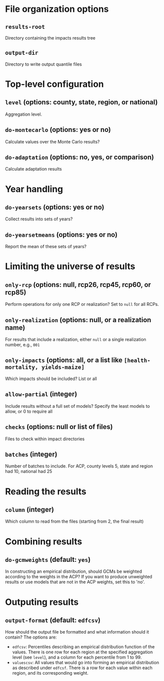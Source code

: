 # File organization options

## `results-root`

Directory containing the impacts results tree

## `output-dir`

Directory to write output quantile files

# Top-level configuration

## `level` (options: county, state, region, or national)

Aggregation level.

## `do-montecarlo` (options: yes or no)

Calculate values over the Monte Carlo results?

## `do-adaptation` (options: no, yes, or comparison)

Calculate adaptation results

# Year handling

## `do-yearsets` (options: yes or no)

Collect results into sets of years?

## `do-yearsetmeans` (options: yes or no)

Report the mean of these sets of years?

# Limiting the universe of results

## `only-rcp` (options: null, rcp26, rcp45, rcp60, or rcp85)

Perform operations for only one RCP or realization?  Set to `null` for all RCPs.

## `only-realization` (options: null, or a realization name)

For results that include a realization, either `null` or a single realization number, e.g., `001`

## `only-impacts` (options: all, or a list like `[health-mortality, yields-maize]`

Which impacts should be included?  List or all

## `allow-partial` (integer)

Include results without a full set of models?
Specify the least models to allow, or 0 to require all

## `checks` (options: null or list of files)

Files to check within impact directories

## `batches` (integer)

Number of batches to include.
For ACP, county levels 5, state and region had 10, national had 25

# Reading the results

## `column` (integer)

Which column to read from the files (starting from 2, the final result)

# Combining results

## `do-gcmweights` (default: `yes`)

In constructing an empirical distribution, should GCMs be weighted
according to the weights in the ACP?  If you want to produce
unweighted results or use models that are not in the ACP weights, set
this to 'no'.

# Outputing results

## `output-format` (default: `edfcsv`)

How should the output file be formatted and what information should it
contain?  The options are:

* `edfcsv`: Percentiles describing an empirical distribution function
of the values.  There is one row for each region at the specified
aggregation level (see `level`), and a column for each percentile from
1 to 99.
* `valuescsv`: All values that would go into forming an empirical distribution as described under `edfcsf`.  There is a row for each value within each region, and its corresponding weight.

